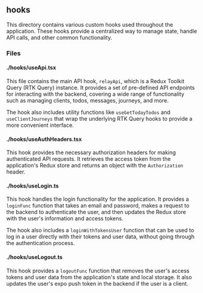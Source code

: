 ## hooks

This directory contains various custom hooks used throughout the application. These hooks provide a centralized way to manage state, handle API calls, and other common functionality.

### Files

#### ./hooks/useApi.tsx

This file contains the main API hook, `relayApi`, which is a Redux Toolkit Query (RTK Query) instance. It provides a set of pre-defined API endpoints for interacting with the backend, covering a wide range of functionality such as managing clients, todos, messages, journeys, and more.

The hook also includes utility functions like `useGetTodayTodos` and `useClientJourneys` that wrap the underlying RTK Query hooks to provide a more convenient interface.

#### ./hooks/useAuthHeaders.tsx

This hook provides the necessary authorization headers for making authenticated API requests. It retrieves the access token from the application's Redux store and returns an object with the `Authorization` header.

#### ./hooks/useLogin.ts

This hook handles the login functionality for the application. It provides a `loginFunc` function that takes an email and password, makes a request to the backend to authenticate the user, and then updates the Redux store with the user's information and access tokens.

The hook also includes a `loginWithTokensUser` function that can be used to log in a user directly with their tokens and user data, without going through the authentication process.

#### ./hooks/useLogout.ts

This hook provides a `logoutFunc` function that removes the user's access tokens and user data from the application's state and local storage. It also updates the user's expo push token in the backend if the user is a client.